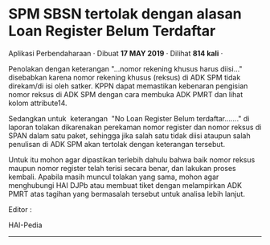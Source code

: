 SPM SBSN tertolak dengan alasan Loan Register Belum Terdaftar
=============================================================

Aplikasi Perbendaharaan · Dibuat **17 MAY 2019** · Dilihat **814 kali** ·

Penolakan dengan keterangan "...nomor rekening khusus harus diisi..." disebabkan karena nomor rekening khusus (reksus) di ADK SPM tidak direkam/di isi oleh satker. KPPN dapat memastikan kebenaran pengisian nomor reksus di ADK SPM dengan cara membuka ADK PMRT dan lihat kolom attribute14.

Sedangkan untuk  keterangan  "No Loan Register Belum terdaftar......." di laporan tolakan dikarenakan perekaman nomor register dan nomor reksus di SPAN dalam satu paket, sehingga jika salah satu tidak diisi ataupun salah penulisan di ADK SPM akan tertolak dengan keterangan tersebut.

  

Untuk itu mohon agar dipastikan terlebih dahulu bahwa baik nomor reksus maupun nomor register telah terisi secara benar, dan lakukan proses kembali. Apabila masih muncul tolakan yang sama, mohon agar menghubungi HAI DJPb atau membuat tiket dengan melampirkan ADK PMRT atas tagihan yang bermasalah tersebut untuk analisa lebih lanjut.

  

  

Editor :

HAI-Pedia  

  
  
  

* * *
